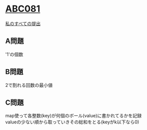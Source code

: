 # [ABC081](https://beta.atcoder.jp/contests/abc081)  
[私のすべての提出](https://beta.atcoder.jp/contests/abc081/submissions?f.Task=&f.Language=&f.Status=&f.User=tokizo)  
  
## A問題  
'1'の個数  
  
## B問題  
2で割れる回数の最小値  
  
## C問題  
map使って各整数(key)が何個のボール(value)に書かれてるかを記録  
valueの少ない順から取っていきその総和をとる(keyがk以下なら0)  
